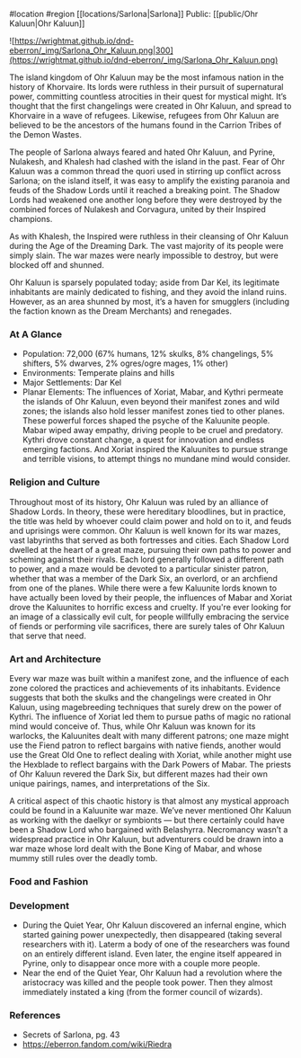  #location #region [[locations/Sarlona|Sarlona]]
Public: [[public/Ohr Kaluun|Ohr Kaluun]]

![https://wrightmat.github.io/dnd-eberron/_img/Sarlona_Ohr_Kaluun.png|300](https://wrightmat.github.io/dnd-eberron/_img/Sarlona_Ohr_Kaluun.png)

The island kingdom of Ohr Kaluun may be the most infamous nation in the history of Khorvaire. Its lords were ruthless in their pursuit of supernatural power, committing countless atrocities in their quest for mystical might. It’s thought that the first changelings were created in Ohr Kaluun, and spread to Khorvaire in a wave of refugees. Likewise, refugees from Ohr Kaluun are believed to be the ancestors of the humans found in the Carrion Tribes of the Demon Wastes.

The people of Sarlona always feared and hated Ohr Kaluun, and Pyrine, Nulakesh, and Khalesh had clashed with the island in the past. Fear of Ohr Kaluun was a common thread the quori used in stirring up conflict across Sarlona; on the island itself, it was easy to amplify the existing paranoia and feuds of the Shadow Lords until it reached a breaking point. The Shadow Lords had weakened one another long before they were destroyed by the combined forces of Nulakesh and Corvagura, united by their Inspired champions.

As with Khalesh, the Inspired were ruthless in their cleansing of Ohr Kaluun during the Age of the Dreaming Dark. The vast majority of its people were simply slain. The war mazes were nearly impossible to destroy, but were blocked off and shunned.

Ohr Kaluun is sparsely populated today; aside from Dar Kel, its legitimate inhabitants are mainly dedicated to fishing, and they avoid the inland ruins. However, as an area shunned by most, it’s a haven for smugglers (including the faction known as the Dream Merchants) and renegades.

### At A Glance

* Population: 72,000 (67% humans, 12% skulks, 8% changelings, 5% shifters, 5% dwarves, 2% ogres/ogre mages, 1% other)
* Environments: Temperate plains and hills
* Major Settlements: Dar Kel
* Planar Elements: The influences of Xoriat, Mabar, and Kythri permeate the islands of Ohr Kaluun, even beyond their manifest zones and wild zones; the islands also hold lesser manifest zones tied to other planes. These powerful forces shaped the psyche of the Kaluunite people. Mabar wiped away empathy, driving people to be cruel and predatory. Kythri drove constant change, a quest for innovation and endless emerging factions. And Xoriat inspired the Kaluunites to pursue strange and terrible visions, to attempt things no mundane mind would consider.

### Religion and Culture

Throughout most of its history, Ohr Kaluun was ruled by an alliance of Shadow Lords. In theory, these were hereditary bloodlines, but in practice, the title was held by whoever could claim power and hold on to it, and feuds and uprisings were common. Ohr Kaluun is well known for its war mazes, vast labyrinths that served as both fortresses and cities. Each Shadow Lord dwelled at the heart of a great maze, pursuing their own paths to power and scheming against their rivals. Each lord generally followed a different path to power, and a maze would be devoted to a particular sinister patron, whether that was a member of the Dark Six, an overlord, or an archfiend from one of the planes. While there were a few Kaluunite lords known to have actually been loved by their people, the influences of Mabar and Xoriat drove the Kaluunites to horrific excess and cruelty. If you're ever looking for an image of a classically evil cult, for people willfully embracing the service of fiends or performing vile sacrifices, there are surely tales of Ohr Kaluun that serve that need.

### Art and Architecture

Every war maze was built within a manifest zone, and the influence of each zone colored the practices and achievements of its inhabitants. Evidence suggests that both the skulks and the changelings were created in Ohr Kaluun, using magebreeding techniques that surely drew on the power of Kythri. The influence of Xoriat led them to pursue paths of magic no rational mind would conceive of. Thus, while Ohr Kaluun was known for its warlocks, the Kaluunites dealt with many different patrons; one maze might use the Fiend patron to reflect bargains with native fiends, another would use the Great Old One to reflect dealing with Xoriat, while another might use the Hexblade to reflect bargains with the Dark Powers of Mabar. The priests of Ohr Kaluun revered the Dark Six, but different mazes had their own unique pairings, names, and interpretations of the Six.

A critical aspect of this chaotic history is that almost any mystical approach could be found in a Kaluunite war maze. We’ve never mentioned Ohr Kaluun as working with the daelkyr or symbionts — but there certainly could have been a Shadow Lord who bargained with Belashyrra. Necromancy wasn’t a widespread practice in Ohr Kaluun, but adventurers could be drawn into a war maze whose lord dealt with the Bone King of Mabar, and whose mummy still rules over the deadly tomb.

### Food and Fashion



### Development

* During the Quiet Year, Ohr Kaluun discovered an infernal engine, which started gaining power unexpectedly, then disappeared (taking several researchers with it). Laterm a body of one of the researchers was found on an entirely different island. Even later, the engine itself appeared in Pyrine, only to disappear once more with a couple more people.
* Near the end of the Quiet Year, Ohr Kaluun had a revolution where the aristocracy was killed and the people took power. Then they almost immediately instated a king (from the former council of wizards).

### References

* Secrets of Sarlona, pg. 43
* https://eberron.fandom.com/wiki/Riedra
